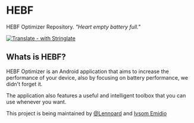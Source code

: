 # HEBF
HEBF Optimizer Repository.
*"Heart empty battery full."*

[![Translate - with Stringlate](https://img.shields.io/badge/translate%20with-stringlate-green.svg)](https://lonami.dev/stringlate/translate?git=https://github.com/Lennoard/)

## Whats is HEBF?
HEBF Optimizer is an Android application that aims to increase the performance of your device, also by focusing on battery performance, we didn't forget it.

The application also features a useful and intelligent toolbox that you can use whenever you want.


This project is being maintained by [@Lennoard](http://forum.xda-developers.com/member.php?u=6652564/) and [Ivsom Emidio](http://forum.xda-developers.com/member.php?u=5968361/)

